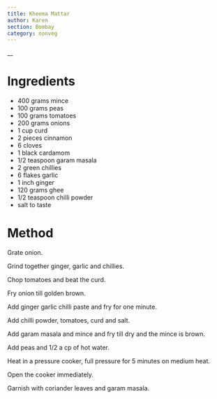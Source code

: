 ```yaml
---
title: Kheema Mattar
author: Karen
section: Bombay
category: nonveg
---
```

__

# Ingredients

* 400 grams mince
* 100 grams peas
* 100 grams tomatoes
* 200 grams onions
* 1 cup curd
* 2 pieces cinnamon
* 6 cloves
* 1 black cardamom
* 1/2 teaspoon garam masala
* 2 green chillies
* 6 flakes garlic
* 1 inch ginger
* 120 grams ghee
* 1/2 teaspoon chilli powder
* salt to taste


# Method

Grate onion.

Grind together ginger, garlic and chillies.

Chop tomatoes and beat the curd.

Fry onion till golden brown.

Add ginger garlic chilli paste and fry for one minute.

Add chilli powder, tomatoes, curd and salt.

Add garam masala and mince and fry till dry and the mince is brown.

Add peas and 1/2 a cp of hot water.

Heat in a pressure cooker, full pressure for 5 minutes on medium heat.

Open the cooker immediately.

Garnish with coriander leaves and garam masala.

